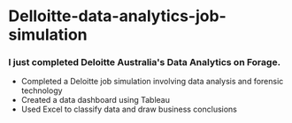 # Delloitte-data-analytics-job-simulation

<h3>I just completed Deloitte Australia's Data Analytics on Forage.</h3>
<ul>
<li>Completed a Deloitte job simulation involving data analysis and forensic technology </li>
<li>Created a data dashboard using Tableau </li>
<li>Used Excel to classify data and draw business conclusions </li>
</ul>

